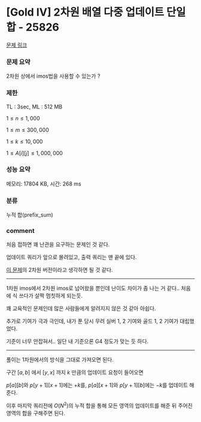 # [Gold IV] 2차원 배열 다중 업데이트 단일 합 - 25826

[문제 링크](https://www.acmicpc.net/problem/25826)

### 문제 요약

<p> 2차원 상에서 imos법을 사용할 수 있는가 ? </p>

### 제한

TL : 3sec, ML : 512 MB

$1 ≤ n ≤ 1,000$

$1 ≤ m ≤ 300,000$

$1 ≤ k ≤ 10,000$

$1 ≤ A[i][j] ≤ 1,000,000$

### 성능 요약

메모리: 17804 KB, 시간: 268 ms

### 분류

누적 합(prefix_sum)

### comment

처음 접하면 꽤 난관을 요구하는 문제인 것 같다.

업데이트 쿼리가 앞으로 몰려있고, 출력 쿼리는 맨 끝에 있다.

[이 문제](https://www.acmicpc.net/problem/19951)의 2차원 버전이라고 생각하면 될 것 같다.

-----------------------------------------------------------------------------------------------------------------------------------------------------------------------

1차원 imos에서 2차원 imos로 넘어왔을 뿐인데 난이도 차이가 좀 나는 거 같다.. 처음에 식 쓰다가 살짝 멈칫하게 되는듯.

꽤 교육적인 문제인데 많은 사람들에게 알려지지 않은 것 같아 아쉽다.

추가로 기여가 극과 극인데, 내가 푼 당시 무려 실버 1, 2 기여와 골드 1, 2 기여가 대립했었다.

기준이 너무 안잡혀서.. 일단 내 기준으론 G4 정도가 맞는 듯 하다.

-----------------------------------------------------------------------------------------------------------------------------------------------------------------------

풀이는 1차원에서의 방식을 그대로 가져오면 된다.

구간 $[a, b]$ 에서 $[y, x]$ 까지 $k$ 만큼의 업데이트 요청이 들어오면

$p[a][b]$와 $p[y + 1][x + 1]$에는 $+k$를, $p[a][x + 1]$와 $p[y + 1][b]$에는 $-k$를 업데이트 해준다.

이후 마지막 쿼리전에 $O(N^2)$의 누적 합을 통해 모든 영역의 업데이트를 해준 뒤 주어진 영역의 합을 구해주면 된다.
